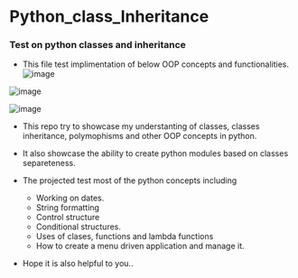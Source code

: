 # Python_class_Inheritance
### Test on python classes and inheritance

- This file test implimentation of below OOP concepts and functionalities.
![image](https://user-images.githubusercontent.com/43881878/166105087-7cc73a14-8b0a-4bdd-97b2-b765d129f1b4.png)

![image](https://user-images.githubusercontent.com/43881878/166105153-fb60f65f-151c-4ca2-8d50-f11473f2501b.png)

![image](https://user-images.githubusercontent.com/43881878/166105173-d1dd479d-fe84-4f40-b498-dbd4c8e6c6e1.png)


- This repo try to showcase my understanting of classes, classes inheritance, polymophisms and other OOP concepts in python.
- It also showcase the ability to create python modules based on classes separeteness.
- The projected test most of the python concepts including
     - Working on dates.
     - String formatting
     - Control structure
     - Conditional structures.
     - Uses of clases, functions and lambda functions
     - How to create a menu driven application and manage it.


- Hope it is also helpful to you..
